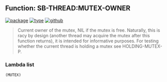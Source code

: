 ## Function: SB-THREAD:MUTEX-OWNER
[![package](https://img.shields.io/badge/Package-SB--THREAD-5f9ea0.svg?style=social&colorA=999999)](../) [![type](https://img.shields.io/badge/Type-Function-5f9ea0.svg?style=social&colorA=999999)](../#function) [![github](https://img.shields.io/badge/GitHub-View_the_source-5f9ea0.svg?style=social&colorA=999999&logo=github)](https://github.com/sbcl/sbcl/blob/master/src/code/target-thread.lisp/) 

> Current owner of the mutex, NIL if the mutex is free. Naturally,
> this is racy by design (another thread may acquire the mutex after
> this function returns), it is intended for informative purposes. For
> testing whether the current thread is holding a mutex see
> HOLDING-MUTEX-P.

### Lambda list
```
(MUTEX)
```
